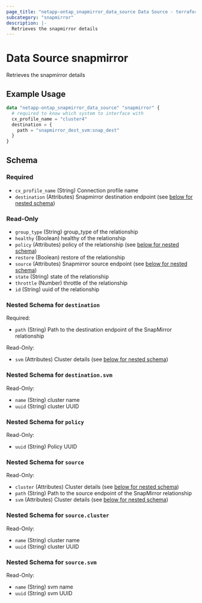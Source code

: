```yaml
---
page_title: "netapp-ontap_snapmirror_data_source Data Source - terraform-provider-netapp-ontap"
subcategory: "snapmirror"
description: |-
  Retrieves the snapmirror details
---
```


# Data Source snapmirror

Retrieves the snapmirror details

## Example Usage
```terraform
data "netapp-ontap_snapmirror_data_source" "snapmirror" {
  # required to know which system to interface with
  cx_profile_name = "cluster4"
  destination = {
    path = "snapmirror_dest_svm:snap_dest"
  }
}
```

<!-- schema generated by tfplugindocs -->
## Schema

### Required

- `cx_profile_name` (String) Connection profile name
- `destination` (Attributes) Snapmirror destination endpoint (see [below for nested schema](#nestedatt--destination))

### Read-Only

- `group_type` (String) group_type of the relationship
- `healthy` (Boolean) healthy of the relationship
- `policy` (Attributes) policy of the relationship (see [below for nested schema](#nestedatt--policy))
- `restore` (Boolean) restore of the relationship
- `source` (Attributes) Snapmirror source endpoint (see [below for nested schema](#nestedatt--source))
- `state` (String) state of the relationship
- `throttle` (Number) throttle of the relationship
- `id` (String) uuid of the relationship

<a id="nestedatt--destination"></a>
### Nested Schema for `destination`

Required:

- `path` (String) Path to the destination endpoint of the SnapMirror relationship

Read-Only:

- `svm` (Attributes) Cluster details (see [below for nested schema](#nestedatt--destination--svm))

<a id="nestedatt--destination--svm"></a>
### Nested Schema for `destination.svm`

Read-Only:

- `name` (String) cluster name
- `uuid` (String) cluster UUID



<a id="nestedatt--policy"></a>
### Nested Schema for `policy`

Read-Only:

- `uuid` (String) Policy UUID


<a id="nestedatt--source"></a>
### Nested Schema for `source`

Read-Only:

- `cluster` (Attributes) Cluster details (see [below for nested schema](#nestedatt--source--cluster))
- `path` (String) Path to the source endpoint of the SnapMirror relationship
- `svm` (Attributes) Cluster details (see [below for nested schema](#nestedatt--source--svm))

<a id="nestedatt--source--cluster"></a>
### Nested Schema for `source.cluster`

Read-Only:

- `name` (String) cluster name
- `uuid` (String) cluster UUID


<a id="nestedatt--source--svm"></a>
### Nested Schema for `source.svm`

Read-Only:

- `name` (String) svm name
- `uuid` (String) svm UUID


